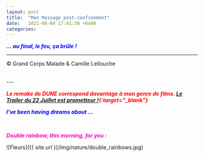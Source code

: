 ```yaml
---
layout: post
title:  "Mon Message post-confinement"
date:   2021-08-04 17:41:30 +0400
categories: 
---
```



<span style="color: blue">***... au final, le feu, ça brûle !***</span>
<br/>


---
&copy;  Grand Corps Malade & Camille Lellouche

<br>
---


<span style="color: red">***Le remake de DUNE correspond davantage à mon genre de films. [Le Trailer du 22 Juillet est prometteur !](https://www.youtube.com/watch?v=CjVqieIWGjM){:target="_blank"}***</span>

<span style="color: blue">***I've been having dreams about ...***</span>

<br>

<span style="color: #FF00BF">***Double rainbow, this morning, for you :***</span>

![Fleurs]({{ site.url }}/img/nature/double_rainbows.jpg)